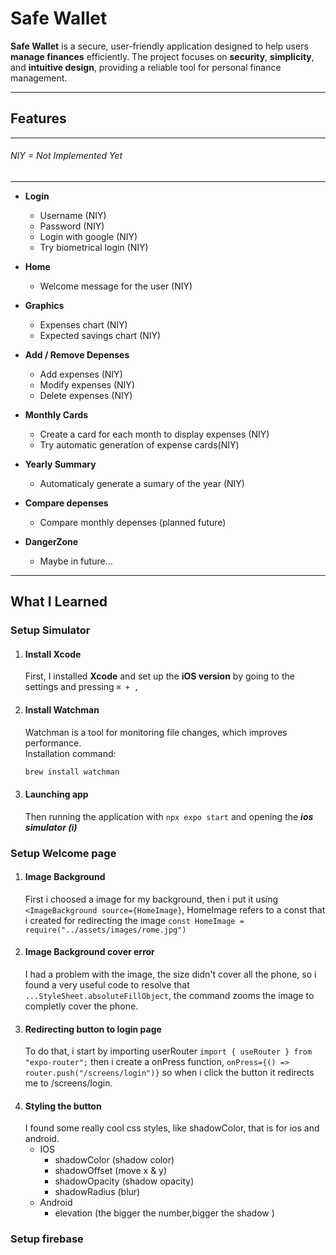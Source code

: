 # Safe Wallet

**Safe Wallet** is a secure, user-friendly application designed to help users **manage finances** efficiently. The project focuses on **security**, **simplicity**, and **intuitive design**, providing a reliable tool for personal finance management.

---
## Features 

---
###### NIY = Not Implemented Yet
---

- **Login**
    - Username (NIY)
    - Password (NIY)
    - Login with google (NIY)
    - Try biometrical login (NIY)

- **Home** 
    - Welcome message for the user (NIY)

- **Graphics**
    - Expenses chart (NIY)
    - Expected savings chart (NIY)

- **Add / Remove Depenses**
    - Add expenses (NIY)
    - Modify expenses (NIY)
    - Delete expenses (NIY)

- **Monthly Cards**
    - Create a card for each month to display expenses (NIY)
    - Try automatic generation of expense cards(NIY)

- **Yearly Summary**
    - Automaticaly generate a sumary of the year (NIY)

- **Compare depenses** 
    - Compare monthly depenses (planned future)


- **DangerZone**
    - Maybe in future...

---

## What I Learned

### Setup Simulator

1. #### Install Xcode ####
   First, I installed **Xcode** and set up the **iOS version** by going to the settings and pressing `⌘ + ,`
   
2. #### Install Watchman ####  
   Watchman is a tool for monitoring file changes, which improves performance.  
   Installation command:  
   ```bash
   brew install watchman
3. #### Launching app ####
    Then running the application with `npx expo start` and opening the ***ios simulator (i)*** 

### Setup Welcome page

1. #### Image Background ####
    First i choosed a image for my background, then i put it using `<ImageBackground source={HomeImage}`, HomeImage refers to a const that i created for redirecting the image `const HomeImage = require("../assets/images/rome.jpg")`
2. #### Image Background cover error ####
    I had a problem with the image, the size didn't cover all the phone, so i found a very useful code to resolve that
    `...StyleSheet.absoluteFillObject`, the command zooms the image to completly cover the phone.
3. #### Redirecting button to login page ####
    To do that, i start by importing userRouter `import { useRouter } from "expo-router";` then i create a onPress function,
    `onPress={() => router.push("/screens/login")}` so when i click the button it redirects me to /screens/login.
4. #### Styling the button ####
    I found some really cool css styles, like shadowColor, that is for ios and android.
    - IOS
        - shadowColor (shadow color)
        - shadowOffset (move x & y)
        - shadowOpacity (shadow opacity)
        - shadowRadius (blur)
    - Android
        - elevation (the bigger the number,bigger the shadow )

### Setup firebase 